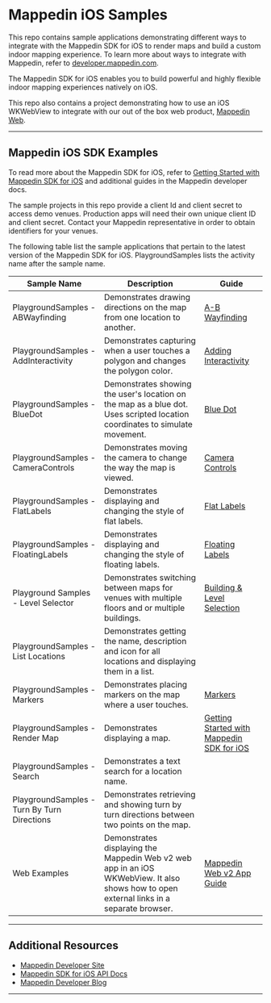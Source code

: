 # Mappedin iOS Samples

This repo contains sample applications demonstrating different ways to integrate with the Mappedin SDK for iOS to render maps and build a custom indoor mapping experience. To learn more about ways to integrate with Mappedin, refer to [developer.mappedin.com](https://developer.mappedin.com/).

The Mappedin SDK for iOS enables you to build powerful and highly flexible indoor mapping experiences natively on iOS.

This repo also contains a project demonstrating how to use an iOS WKWebView to integrate with our out of the box web product, [Mappedin Web](https://www.mappedin.com/wayfinding/web-app/). 

------

## Mappedin iOS SDK Examples

To read more about the Mappedin SDK for iOS, refer to [Getting Started with Mappedin SDK for iOS](https://developer.mappedin.com/ios-sdk/latest/getting-started/) and additional guides in the Mappedin developer docs.

The sample projects in this repo provide a client Id and client secret to access demo venues. Production apps will need their own unique client ID and client secret. Contact your Mappedin representative in order to obtain identifiers for your venues.

The following table list the sample applications that pertain to the latest version of the Mappedin SDK for iOS. PlaygroundSamples lists the activity name after the sample name.

| **Sample Name** | **Description** | **Guide** |
| --------------- | --------------- | --------- |
| PlaygroundSamples - ABWayfinding | Demonstrates drawing directions on the map from one location to another. | [A-B Wayfinding](https://developer.mappedin.com/ios-sdk/v5/wayfinding) |
| PlaygroundSamples - AddInteractivity | Demonstrates capturing when a user touches a polygon and changes the polygon color. | [Adding Interactivity](https://developer.mappedin.com/ios-sdk/v5/add-interactivity) |
| PlaygroundSamples - BlueDot | Demonstrates showing the user's location on the map as a blue dot. Uses scripted location coordinates to simulate movement. | [Blue Dot](https://developer.mappedin.com/ios-sdk/v5/blue-dot) |
| PlaygroundSamples - CameraControls | Demonstrates moving the camera to change the way the map is viewed. | [Camera Controls](https://developer.mappedin.com/ios-sdk/v5/camera-controls) |
| PlaygroundSamples - FlatLabels | Demonstrates displaying and changing the style of flat labels. | [Flat Labels](https://developer.mappedin.com/ios-sdk/v5/flat-labels) |
| PlaygroundSamples - FloatingLabels | Demonstrates displaying and changing the style of floating labels. | [Floating Labels](https://developer.mappedin.com/ios-sdk/v5/floating-labels) |
| Playground Samples - Level Selector | Demonstrates switching between maps for venues with multiple floors and or multiple buildings. | [Building & Level Selection](https://developer.mappedin.com/ios-sdk/v5/building-level-selection) |
| PlaygroundSamples - List Locations | Demonstrates getting the name, description and icon for all locations and displaying them in a list. |           |
| PlaygroundSamples - Markers | Demonstrates placing markers on the map where a user touches. | [Markers](https://developer.mappedin.com/ios-sdk/v5/markers) |
| PlaygroundSamples - Render Map | Demonstrates displaying a map. | [Getting Started with Mappedin SDK for iOS](https://developer.mappedin.com/ios-sdk/v5/getting-started) |
| PlaygroundSamples - Search | Demonstrates a text search for a location name. |           |
| PlaygroundSamples - Turn By Turn Directions | Demonstrates retrieving and showing turn by turn directions between two points on the map. |           |
| Web Examples | Demonstrates displaying the Mappedin Web v2 web app in an iOS WKWebView. It also shows how to open external links in a separate browser. | [Mappedin Web v2 App Guide](https://developer.mappedin.com/pre-built-applications/responsive-web-app-guide) |

------

## Additional Resources

- [Mappedin Developer Site](https://developer.mappedin.com/)
- [Mappedin SDK for iOS API Docs](https://developer.mappedin.com/ios-sdk-api/latest/)
- [Mappedin Developer Blog](https://www.mappedin.com/blog/developers/)
------
